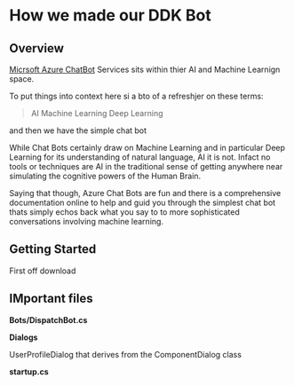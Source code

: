 # How we made our DDK Bot

## Overview
[Micrsoft Azure ChatBot](https://azure.microsoft.com/en-us/services/bot-service/) Services sits within thier AI and Machine Learnign space.

To put things into context here si a bto of a refreshjer on these terms:

>AI
>Machine Learning
>Deep Learning

and then we have the simple chat bot


While Chat Bots certainly draw on Machine Learning and in particular Deep Learning for its understanding of natural language, AI it is not. Infact no tools or techniques are AI in the traditional sense of getting anywhere near simulating the cognitive powers of the Human Brain.

Saying that though, Azure Chat Bots are fun and there is a comprehensive documentation  online to help and guid you through the simplest chat bot thats simply echos back what you say to to more sophisticated conversations involving machine learning.

## Getting Started

First off download

## IMportant files

**Bots/DispatchBot.cs**

**Dialogs**

UserProfileDialog that derives from the ComponentDialog class

**startup.cs**